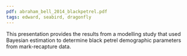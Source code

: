 ```yaml
---
pdf: abraham_bell_2014_blackpetrel.pdf
tags: edward, seabird, dragonfly
---
```

This presentation provides the results from a modelling study that used Bayesian estimation to determine black petrel demographic parameters from mark-recapture data.
